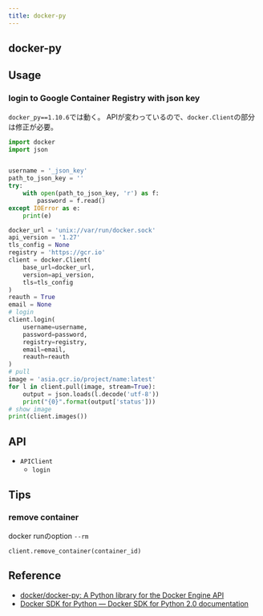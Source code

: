 ```yaml
---
title: docker-py
---
```


## docker-py


## Usage

### login to Google Container Registry with json key
`docker_py==1.10.6`では動く。
APIが変わっているので、`docker.Client`の部分は修正が必要。

```python
import docker
import json


username = '_json_key'
path_to_json_key = ''
try:
    with open(path_to_json_key, 'r') as f:
        password = f.read()
except IOError as e:
    print(e)

docker_url = 'unix://var/run/docker.sock'
api_version = '1.27'
tls_config = None
registry = 'https://gcr.io'
client = docker.Client(
    base_url=docker_url,
    version=api_version,
    tls=tls_config
)
reauth = True
email = None
# login
client.login(
    username=username,
    password=password,
    registry=registry,
    email=email,
    reauth=reauth
)
# pull
image = 'asia.gcr.io/project/name:latest'
for l in client.pull(image, stream=True):
    output = json.loads(l.decode('utf-8'))
    print("{0}".format(output['status']))
# show image
print(client.images())
```

## API
* `APIClient`
    * `login`


## Tips

### remove container
docker runのoption `--rm`

```
client.remove_container(container_id)
```

## Reference
* [docker/docker-py: A Python library for the Docker Engine API](https://github.com/docker/docker-py)
* [Docker SDK for Python — Docker SDK for Python 2.0 documentation](https://docker-py.readthedocs.io/en/stable/)
